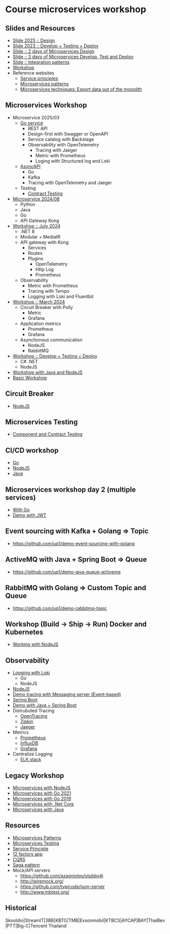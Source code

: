 # Course microservices workshop

## Slides and Resources
* [Slide 2025 :: Design](https://github.com/up1/course_microservices-3-days/blob/master/slide/MICROSERVICE-2025-DESIGN.pdf)
* [Slide 2023 :: Develop + Testing + Deploy](https://github.com/up1/course_microservices-3-days/blob/master/slide/MICROSERVICE-2023-DEVELOP-print.pdf)
* [Slide :: 2 days of Microservices Design](https://github.com/up1/course_microservices-3-days/blob/master/slide/MICROSERVICE-MAIN-2022.pdf)
* [Slide :: 3 days of Microservices Develop, Test and Deploy](https://github.com/up1/course_microservices-3-days/blob/master/slide/MICROSERVICE-DEVELOP-DEPLOY.pdf)
* [Slide :: Integration patterns](https://github.com/up1/course_microservices-3-days/blob/master/slide/INTEGRATION-PATTERN-NOTE.pdf)
* [Workshop](https://github.com/up1/course_microservices-3-days/blob/master/slide/01-DESIGN-MICROSERVICE-WORKSHOP.pdf)
* Reference websites
  * [Service principles](https://github.com/Yelp/service-principles)
  * [Microservices patterns](https://microservices.io/)
  * [Microservices techniques: Export data out of the monolith](https://divad4686.github.io/2018/11/26/microservices-techniques.html)

## Microservices Workshop
* Microservice 2025/03
  * [Go service](https://github.com/up1/workshop-develop-services-2025)
    * REST API
    * Design-first with Swagger or OpenAPI
    * Service catalog with Backstage
    * Observability with OpenTelemetry
      * Tracing with Jaeger
      * Metric with Prometheus
      * Loging with Structured log and Loki
  * [AsyncAPI](https://github.com/up1/workshop-asyncapi-services-2025)
    * Go
    * Kafka
    * Tracing with OpenTelemetry and Jaeger
  * Testing
    * [Contract Testing](https://github.com/up1/workshop-contract-testing-2025)    
* [Microservice 2024/08](https://github.com/up1/workshop-microservices-202308)
  * Python
  * Java
  * Go
  * API Gateway Kong 
* [Workshop :: July 2024](https://github.com/up1/workshop-msa-develop-dotnet)
  * .NET 8
  * Modular + MediatR
  * API gateway with Kong
    * Services
    * Routes
    * Plugins
      * OpenTelemetry
      * Http Log
      * Prometheus   
  * Observability
    * Metric with Prometheus
    * Tracing with Tempo
    * Logging with Loki and Fluentbit   
* [Workshop :: March 2024](https://github.com/up1/workshop-msa-2024)
  * Circuit Breaker with Polly
    * Metric
    * Grafana
  * Application metrics
    * Prometheus
    * Grafana
  * Asynchonous communication
    * NodeJS
    * RabbitMQ 
* [Workshop :: Develop + Testing + Deploy](https://github.com/up1/workshop-develop-microservices-2023)
  * C# .NET
  * NodeJS
* [Workshop with Java and NodeJS](https://github.com/up1/workshop-microservices-2023)
* [Basic Workshop](https://github.com/up1/workshop-microservices-2022)

## Circuit Breaker
* [NodeJS](https://github.com/up1/workshop-circuit-breaker)

## Microservices Testing
* [Component and Contract Testing](https://github.com/up1/course-contract-testing)

## CI/CD workshop
* [Go](https://github.com/up1/workshop-devops-go)
* [NodeJS](https://github.com/up1/workshop-nodejs-ci-cd)
* [Java](https://github.com/up1/workshop-java-web-tdd)

## Microservices workshop day 2 (multiple services)
* [With Go](https://github.com/up1/microservices-workshop-with-go)
* [Demo with JWT](https://github.com/up1/demo-jwt-go)

## Event sourcing with Kafka + Golang => Topic
* https://github.com/up1/demo-event-sourcing-with-golang

## ActiveMQ with Java + Spring Boot => Queue
* https://github.com/up1/demo-java-queue-activemq

## RabbitMQ with Golang => Custom Topic and Queue
* https://github.com/up1/demo-rabbitmq-topic


## Workshop (Build -> Ship -> Run) Docker and Kubernetes
* [Working with NodeJS](https://github.com/up1/demo-docker-k8s)

## Observability
  * [Logging with Loki](https://github.com/up1/demo-logging-grafana-loki)
    * Go
    * NodeJS 
  * [NodeJS](https://github.com/up1/demo-nodejs-observability)
  * [Demo tracing with Messaging server (Event-based)](https://www.somkiat.cc/distribuited-tracing-with-opentelemetry/)
  * [Spring Boot](https://github.com/up1/workshop-springboot-observability)
  * [Demo with Java + Spring Boot](https://github.com/up1/helloworld-service)
  * Distrubuted Tracing
    * [OpenTracing](https://opentracing.io/)
    * [Zipkin](https://zipkin.io/)
    * [Jaeger](https://www.jaegertracing.io/)
  * Metrics
    * [Prometheus](https://prometheus.io/)
    * [InfluxDB](https://www.influxdata.com/)
    * [Grafana](https://grafana.com/)
  * Centralize Logging
    * [ELK stack](https://www.elastic.co/products/elastic-stack)

## Legacy Workshop
* [Microservices with NodeJS](https://github.com/up1/microservice-workshop)
* [Microservices with Go 2021](https://github.com/up1/workshop-microservices-golang-2021)
* [Microservices with Go 2019](https://github.com/up1/workshop-microservice-with-go)
* [Microservices with .Net Core](https://github.com/up1/workshop-microservice-with-dot-net-core)
* [Microservices with Java](https://github.com/up1/workshop-microservice-with-java)

## Resources
* [Microservices Patterns](https://microservices.io/patterns/index.html)
* [Microservices Testing](https://martinfowler.com/articles/microservice-testing/)
* [Service Principle](https://github.com/Yelp/service-principles)
* [12 factors app](https://12factor.net/)
* [CQRS](http://www.cqrs.nu/)
* [Saga pattern](https://microservices.io/patterns/data/saga.html)
* Mock/API servers
  * https://github.com/azagniotov/stubby4j
  * http://wiremock.org/
  * https://github.com/typicode/json-server
  * http://www.mbtest.org/

## Historical
Skooldio|StreamIT|3BB|KBTG|TMB|Exxonmobil|KTBCS|AYCAP|BAY|ThaiBev|PTT|Big-C|Tencent Thailand
